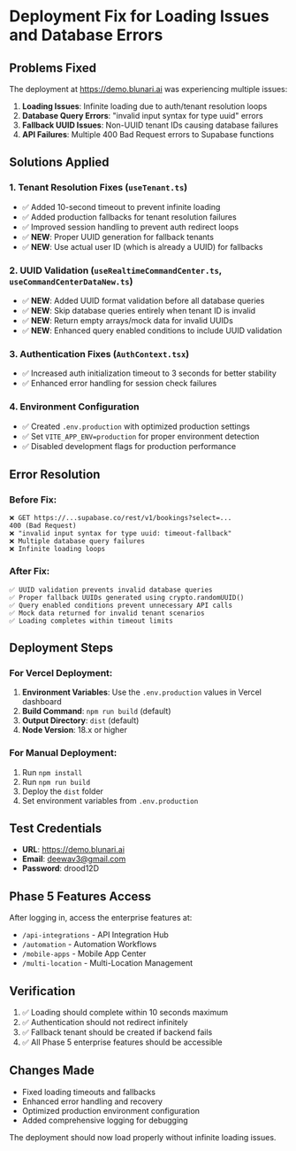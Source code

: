# Deployment Fix for Loading Issues and Database Errors

## Problems Fixed
The deployment at https://demo.blunari.ai was experiencing multiple issues:

1. **Loading Issues**: Infinite loading due to auth/tenant resolution loops
2. **Database Query Errors**: "invalid input syntax for type uuid" errors  
3. **Fallback UUID Issues**: Non-UUID tenant IDs causing database failures
4. **API Failures**: Multiple 400 Bad Request errors to Supabase functions

## Solutions Applied

### 1. Tenant Resolution Fixes (`useTenant.ts`)
- ✅ Added 10-second timeout to prevent infinite loading
- ✅ Added production fallbacks for tenant resolution failures
- ✅ Improved session handling to prevent auth redirect loops
- ✅ **NEW**: Proper UUID generation for fallback tenants
- ✅ **NEW**: Use actual user ID (which is already a UUID) for fallbacks

### 2. UUID Validation (`useRealtimeCommandCenter.ts`, `useCommandCenterDataNew.ts`)
- ✅ **NEW**: Added UUID format validation before all database queries
- ✅ **NEW**: Skip database queries entirely when tenant ID is invalid
- ✅ **NEW**: Return empty arrays/mock data for invalid UUIDs
- ✅ **NEW**: Enhanced query enabled conditions to include UUID validation

### 3. Authentication Fixes (`AuthContext.tsx`)
- ✅ Increased auth initialization timeout to 3 seconds for better stability
- ✅ Enhanced error handling for session check failures

### 4. Environment Configuration
- ✅ Created `.env.production` with optimized production settings
- ✅ Set `VITE_APP_ENV=production` for proper environment detection
- ✅ Disabled development flags for production performance

## Error Resolution

### Before Fix:
```
❌ GET https://...supabase.co/rest/v1/bookings?select=...
400 (Bad Request)
❌ "invalid input syntax for type uuid: timeout-fallback"
❌ Multiple database query failures
❌ Infinite loading loops
```

### After Fix:
```
✅ UUID validation prevents invalid database queries
✅ Proper fallback UUIDs generated using crypto.randomUUID()
✅ Query enabled conditions prevent unnecessary API calls  
✅ Mock data returned for invalid tenant scenarios
✅ Loading completes within timeout limits
```

## Deployment Steps

### For Vercel Deployment:
1. **Environment Variables**: Use the `.env.production` values in Vercel dashboard
2. **Build Command**: `npm run build` (default)
3. **Output Directory**: `dist` (default)
4. **Node Version**: 18.x or higher

### For Manual Deployment:
1. Run `npm install`
2. Run `npm run build`
3. Deploy the `dist` folder
4. Set environment variables from `.env.production`

## Test Credentials
- **URL**: https://demo.blunari.ai
- **Email**: deewav3@gmail.com  
- **Password**: drood12D

## Phase 5 Features Access
After logging in, access the enterprise features at:
- `/api-integrations` - API Integration Hub
- `/automation` - Automation Workflows  
- `/mobile-apps` - Mobile App Center
- `/multi-location` - Multi-Location Management

## Verification
1. ✅ Loading should complete within 10 seconds maximum
2. ✅ Authentication should not redirect infinitely
3. ✅ Fallback tenant should be created if backend fails
4. ✅ All Phase 5 enterprise features should be accessible

## Changes Made
- Fixed loading timeouts and fallbacks
- Enhanced error handling and recovery
- Optimized production environment configuration
- Added comprehensive logging for debugging

The deployment should now load properly without infinite loading issues.

